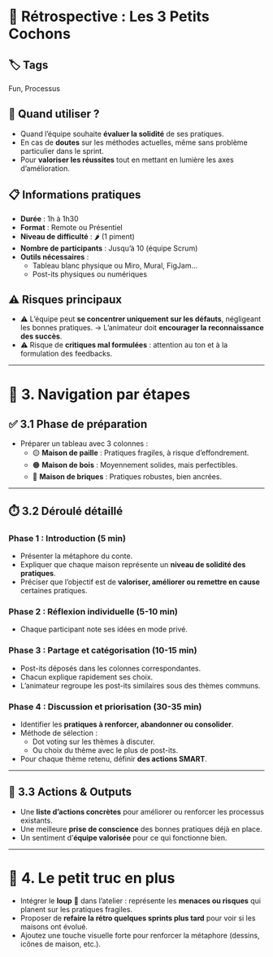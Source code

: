 # 🐷 Rétrospective : Les 3 Petits Cochons

## 🏷️ Tags
Fun, Processus

## 🎯 Quand utiliser ?
- Quand l’équipe souhaite **évaluer la solidité** de ses pratiques.
- En cas de **doutes** sur les méthodes actuelles, même sans problème particulier dans le sprint.
- Pour **valoriser les réussites** tout en mettant en lumière les axes d’amélioration.

## 📋 Informations pratiques
- **Durée** : 1h à 1h30
- **Format** : Remote ou Présentiel
- **Niveau de difficulté** : 🌶️ (1 piment)
- **Nombre de participants** : Jusqu’à 10 (équipe Scrum)
- **Outils nécessaires** :
  - Tableau blanc physique ou Miro, Mural, FigJam…
  - Post-its physiques ou numériques

## ⚠️ Risques principaux
- ⚠️ L’équipe peut **se concentrer uniquement sur les défauts**, négligeant les bonnes pratiques.
  → L’animateur doit **encourager la reconnaissance des succès**.
- ⚠️ Risque de **critiques mal formulées** : attention au ton et à la formulation des feedbacks.

---

# 🧭 3. Navigation par étapes

## ✅ 3.1 Phase de préparation
- Préparer un tableau avec 3 colonnes :
  - 🟡 **Maison de paille** : Pratiques fragiles, à risque d’effondrement.
  - 🟠 **Maison de bois** : Moyennement solides, mais perfectibles.
  - 🧱 **Maison de briques** : Pratiques robustes, bien ancrées.

---

## ⏱️ 3.2 Déroulé détaillé

### Phase 1 : Introduction (5 min)
- Présenter la métaphore du conte.
- Expliquer que chaque maison représente un **niveau de solidité des pratiques**.
- Préciser que l’objectif est de **valoriser, améliorer ou remettre en cause** certaines pratiques.

### Phase 2 : Réflexion individuelle (5-10 min)
- Chaque participant note ses idées en mode privé.

### Phase 3 : Partage et catégorisation (10-15 min)
- Post-its déposés dans les colonnes correspondantes.
- Chacun explique rapidement ses choix.
- L’animateur regroupe les post-its similaires sous des thèmes communs.

### Phase 4 : Discussion et priorisation (30-35 min)
- Identifier les **pratiques à renforcer, abandonner ou consolider**.
- Méthode de sélection :
  - Dot voting sur les thèmes à discuter.
  - Ou choix du thème avec le plus de post-its.
- Pour chaque thème retenu, définir **des actions SMART**.

---

## 🎯 3.3 Actions & Outputs
- Une **liste d’actions concrètes** pour améliorer ou renforcer les processus existants.
- Une meilleure **prise de conscience** des bonnes pratiques déjà en place.
- Un sentiment d’**équipe valorisée** pour ce qui fonctionne bien.

---

# 🎁 4. Le petit truc en plus
- Intégrer le **loup** 🐺 dans l’atelier : représente les **menaces ou risques** qui planent sur les pratiques fragiles.
- Proposer de **refaire la rétro quelques sprints plus tard** pour voir si les maisons ont évolué.
- Ajoutez une touche visuelle forte pour renforcer la métaphore (dessins, icônes de maison, etc.).
